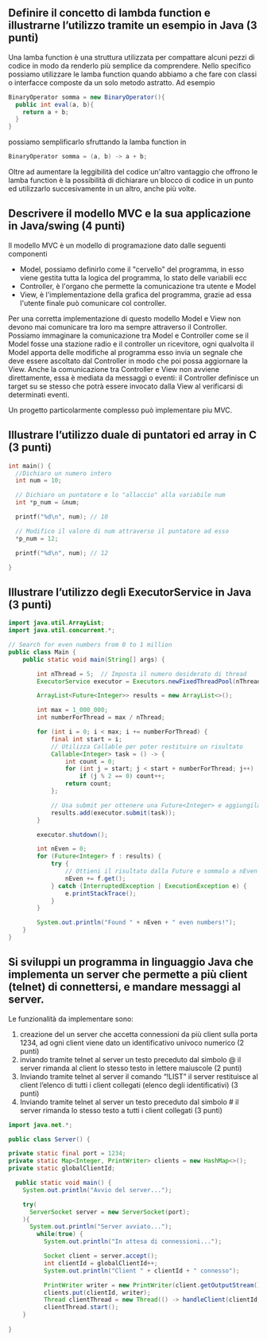 ## Definire il concetto di lambda function e illustrarne l’utilizzo tramite un esempio in Java (3 punti)
Una lamba function è una struttura utilizzata per compattare alcuni pezzi di codice in modo da renderlo più semplice da comprendere.
Nello specifico possiamo utilizzare le lamba function quando abbiamo a che fare con classi o interfacce composte da un solo metodo astratto.
Ad esempio
```Java
BinaryOperator somma = new BinaryOperator(){
  public int eval(a, b){
    return a + b;
  }
}
```
possiamo semplificarlo sfruttando la lamba function in
```Java
BinaryOperator somma = (a, b) -> a + b;
```

Oltre ad aumentare la leggibilità del codice un'altro vantaggio che offrono le lamba function è la possibilità di dichiarare un blocco di codice in un punto ed utilizzarlo succesivamente in un altro, anche più volte.

## Descrivere il modello MVC e la sua applicazione in Java/swing (4 punti)
Il modello MVC è un modello di programazione dato dalle seguenti componenti
- Model, possiamo definirlo come il "cervello" del programma, in esso viene gestita tutta la logica del programma, lo stato delle variabili ecc
- Controller, è l'organo che permette la comunicazione tra utente e Model
- View, è l'implementazione della grafica del programma, grazie ad essa l'utente finale può comunicare col controller.

Per una corretta implementazione di questo modello Model e View non devono mai comunicare tra loro ma sempre attraverso il Controller.
Possiamo immaginare la comunicazione tra Model e Controller come se il Model fosse una stazione radio e il controller un ricevitore, ogni qualvolta il Model apporta delle modifiche al programma esso invia un segnale
che deve essere ascoltato dal Controller in modo che poi possa aggiornare la View.
Anche la comunicazione tra Controller e View non avviene direttamente, essa è mediata da messaggi o eventi: il Controller definisce un target su se stesso che potrà essere invocato dalla View al verificarsi di determinati eventi.

Un progetto particolarmente complesso può implementare piu MVC.

## Illustrare l’utilizzo duale di puntatori ed array in C (3 punti)
```c
int main() {
  //Dichiaro un numero intero
  int num = 10;

  // Dichiaro un puntatore e lo "allaccio" alla variabile num
  int *p_num = &num;

  printf("%d\n", num); // 10

  // Modifico il valore di num attraverso il puntatore ad esso
  *p_num = 12;

  printf("%d\n", num); // 12

}
```

## Illustrare l’utilizzo degli ExecutorService in Java (3 punti)
```Java
import java.util.ArrayList;
import java.util.concurrent.*;

// Search for even numbers from 0 to 1 million
public class Main {
    public static void main(String[] args) {

        int nThread = 5;  // Imposta il numero desiderato di thread
        ExecutorService executor = Executors.newFixedThreadPool(nThread);

        ArrayList<Future<Integer>> results = new ArrayList<>();

        int max = 1_000_000;
        int numberForThread = max / nThread;

        for (int i = 0; i < max; i += numberForThread) {
            final int start = i;
            // Utilizza Callable per poter restituire un risultato
            Callable<Integer> task = () -> {
                int count = 0;
                for (int j = start; j < start + numberForThread; j++)
                    if (j % 2 == 0) count++;
                return count;
            };

            // Usa submit per ottenere una Future<Integer> e aggiungila alla lista di risultati
            results.add(executor.submit(task));
        }

        executor.shutdown();

        int nEven = 0;
        for (Future<Integer> f : results) {
            try {
                // Ottieni il risultato dalla Future e sommalo a nEven
                nEven += f.get();
            } catch (InterruptedException | ExecutionException e) {
                e.printStackTrace();
            }
        }

        System.out.println("Found " + nEven + " even numbers!");
    }
}
```

## Si sviluppi un programma in linguaggio Java che implementa un server che permette a più client (telnet) di connettersi, e mandare messaggi al server.
Le funzionalità da implementare sono:
1. creazione del un server che accetta connessioni da più client sulla porta 1234, ad
ogni client viene dato un identificativo univoco numerico (2 punti)
2. inviando tramite telnet al server un testo preceduto dal simbolo @ il server rimanda
al client lo stesso testo in lettere maiuscole (2 punti)
3. Inviando tramite telnet al server il comando “!LIST” il server restituisce al client
l’elenco di tutti i client collegati (elenco degli identificativi) (3 punti)
4. Inviando tramite telnet al server un testo preceduto dal simbolo # il server rimanda
lo stesso testo a tutti i client collegati (3 punti)


```Java
import java.net.*;

public class Server() {

private static final port = 1234;
private static Map<Integer, PrintWriter> clients = new HashMap<>();
private static globalClientId;

  public static void main() {
    System.out.println("Avvio del server...");

    try(
      ServerSocket server = new ServerSocket(port);
    ){
      System.out.println("Server avviato...");
        while(true) {
          System.out.println("In attesa di connessioni...");

          Socket client = server.accept();
          int clientId = globalClientId++;
          System.out.println("Client " + clientId + " connesso");

          PrintWriter writer = new PrintWriter(client.getOutputStream(), true);
          clients.put(clientId, writer);
          Thread clientThread = new Thread(() -> handleClient(clientId, clientSocket));
          clientThread.start();
    }
  
}
```






